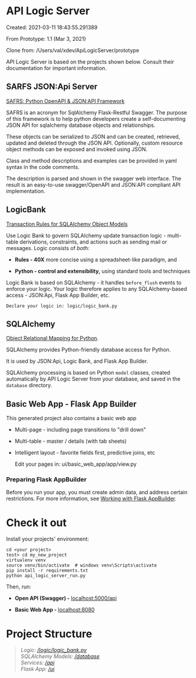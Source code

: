 # API Logic Server

Created: 2021-03-11 18:43:55.291389

From Prototype: 1.1 (Mar 3, 2021)

Clone from: /Users/val/xdev/ApiLogicServer/prototype

API Logic Server is based on the projects shown below.
Consult their documentation for important information.

## SARFS JSON:Api Server

[SAFRS: Python OpenAPI & JSON:API Framework](https://github.com/thomaxxl/safrs)

SAFRS is an acronym for SqlAlchemy Flask-Restful Swagger.
The purpose of this framework is to help python developers create
a self-documenting JSON API for sqlalchemy database objects and relationships.

These objects can be serialized to JSON and can be
created, retrieved, updated and deleted through the JSON API.
Optionally, custom resource object methods can be exposed and invoked using JSON.

Class and method descriptions and examples can be provided
in yaml syntax in the code comments.

The description is parsed and shown in the swagger web interface.
The result is an easy-to-use
swagger/OpenAPI and JSON:API compliant API implementation.

## LogicBank

[Transaction Rules for SQLAlchemy Object Models](https://github.com/valhuber/logicbank)

Use Logic Bank to govern SQLAlchemy update transaction logic - multi-table derivations, constraints, and actions such as sending mail or messages. Logic consists of _both:_

*   **Rules - 40X** more concise using a spreadsheet-like paradigm, and

*   **Python - control and extensibility,** using standard tools and techniques

Logic Bank is based on SQLAlchemy - it handles `before_flush` events to enforce your logic.
Your logic therefore applies to any SQLAlchemy-based access - JSON:Api, Flask App Builder, etc.

    Declare your logic in: logic/logic_bank.py


## SQLAlchemy

[Object Relational Mapping for Python](https://docs.sqlalchemy.org/en/13/).

SQLAlchemy provides Python-friendly database access for Python.

It is used by JSON:Api, Logic Bank, and Flask App Builder.

SQLAlchemy processing is based on Python `model` classes,
created automatically by API Logic Server from your database,
and saved in the `database` directory.



## Basic Web App - Flask App Builder

This generated project also contains a basic web app
* Multi-page - including page transitions to "drill down"
* Multi-table - master / details (with tab sheets)
* Intelligent layout - favorite fields first, predictive joins, etc


    Edit your pages in: ui/basic_web_app/app/view.py

### Preparing Flask AppBuilder
Before you run your app, you must create admin data,
and address certain restrictions.  For more information, see
[Working with Flask AppBuilder](https://github.com/valhuber/ApiLogicServer/wiki/Working-with-Flask-AppBuilder).


# Check it out
Install your projects' environment:
```
cd <your project>
test> cd my_new_project
virtualenv venv
source venv/bin/activate  # windows venv\Scripts\activate
pip install -r requirements.txt
python api_logic_server_run.py
```
Then, run:
* **Open API (Swagger) -** [localhost:5000/api](localhost:5000/api)

* **Basic Web App -** [localhost:8080](/localhost:8080)

# Project Structure

>*Logic: [/logic/logic_bank.py](/logic/logic_bank.py)*  
*SQLAlchemy Models: [/database](/database/models.py)*  
*Services: [/api](/api/expose_services.py)*  
*Flask App: [/ui](/ui/basic_web_app/run.py)*  
